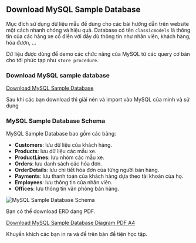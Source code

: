 ## Download MySQL Sample Database

Mục đích sử dụng dữ liệu mẫu để dùng cho các bài hướng dẫn trên website một cách nhanh chóng và hiệu quả.
Database có tên `classicmodels` là thông tin của các hãng xe cổ điển với đầy đủ thông tin như nhân viên, khách hàng, hóa đươn, ...

Dữ liệu được dùng để demo các chức năng của MySQL từ các query cơ bản cho tới phức tạp như `store procedure`.

### Download MySQL sample database

[Download MySQL Sample Database](https://toilamit.com/wp-content/uploads/2019/05/mysqlsampledatabase.zip)


Sau khi các bạn download thì giải nén và import vào MySQL của mình và sử dụng

### MySQL Sample Database Schema
MySQL Sample Database bao gồm các bảng:

- **Customers**: lưu dữ liệu của khách hàng.
- **Products**: lưu dữ liệu các mẫu xe.
- **ProductLines**: lưu nhóm các mẫu xe.
- **Orders**: lưu danh sách các hóa đơn.
- **OrderDetails**: lưu chi tiết hóa đơn của từng người bán hàng.
- **Payments**: lưu thanh toán của khách hàng dựa theo tài khoản của họ.
- **Employees**: lưu thông tin của nhân viên.
- **Offices**: lưu thông tin văn phòng bán hàng.

![MySQL Sample Database Schema](https://toilamit.com/wp-content/uploads/2019/05/MySQL-Sample-Database-Schema.png "MySQL Sample Database Schema")

Bạn có thể download ERD dạng PDF. 

[Download MySQL Sample Database Diagram PDF A4](https://toilamit.com/wp-content/uploads/2019/05/MySQL-Sample-Database-Diagram-PDF-A4.pdf)

Khuyến khích các bạn in ra và để trên bàn để tiện học tập.